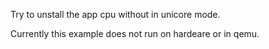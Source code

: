 Try to unstall the app cpu without in unicore mode.

Currently this example does not run on hardeare or in qemu.
